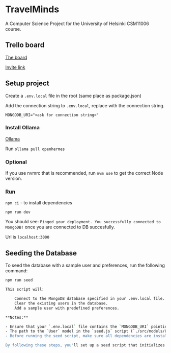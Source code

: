 # TravelMinds

A Computer Science Project for the University of Helsinki CSM11006 course.

## Trello board

[The board](https://trello.com/b/H7lGfMBt/holidayapp)

[Invite link](https://trello.com/invite/b/6704d864b6d1533ee326eee9/ATTI551e8b197eec5564a7c984d9ce7308ea77FE683B/holidayapp)

## Setup project

Create a `.env.local` file in the root (same place as package.json)

Add the connection string to `.env.local`, replace <ask for connection string> with the connection string.

```
MONGODB_URI="<ask for connection string>"
```

### Install Ollama

[Ollama](https://ollama.com/)

Run `ollama pull openhermes`

### Optional

If you use nvmrc that is recommended, run `nvm use` to get the correct Node version.

### Run

`npm ci` - to install dependencies

`npm run dev`

You should see:
`Pinged your deployment. You successfully connected to MongoDB!` once you are connected to DB succesfully.

Url is `localhost:3000`

## Seeding the Database

To seed the database with a sample user and preferences, run the following command:

```bash
npm run seed

This script will:

    Connect to the MongoDB database specified in your .env.local file.
    Clear the existing users in the database.
    Add a sample user with predefined preferences.

**Notes:**

- Ensure that your `.env.local` file contains the `MONGODB_URI` pointing to your MongoDB instance.
- The path to the `User` model in the `seed.js` script (`./src/models/User.js`) should be adjusted based on your project's directory structure.
- Before running the seed script, make sure all dependencies are installed by executing `npm install`.

By following these steps, you'll set up a seed script that initializes your MongoDB database with a sample user and preferences, facilitating development and testing.
 
